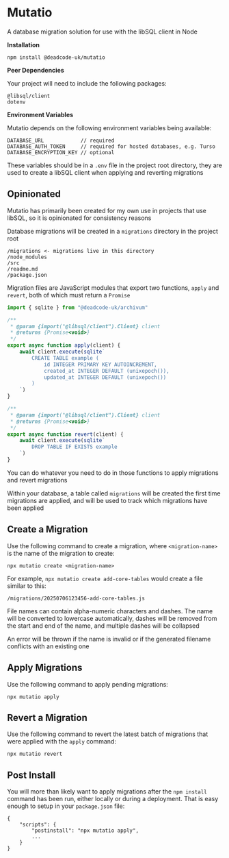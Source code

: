 # Mutatio

A database migration solution for use with the libSQL client in Node

**Installation**

```
npm install @deadcode-uk/mutatio
```

**Peer Dependencies**

Your project will need to include the following packages:

```
@libsql/client
dotenv
```

**Environment Variables**

Mutatio depends on the following environment variables being available:

```
DATABASE_URL            // required
DATABASE_AUTH_TOKEN     // required for hosted databases, e.g. Turso
DATABASE_ENCRYPTION_KEY // optional
```

These variables should be in a `.env` file in the project root directory, they are used to create a libSQL client when applying and reverting migrations

## Opinionated

Mutatio has primarily been created for my own use in projects that use libSQL, so it is opinionated for consistency reasons

Database migrations will be created in a `migrations` directory in the project root

```
/migrations <- migrations live in this directory
/node_modules
/src
/readme.md
/package.json
```

Migration files are JavaScript modules that export two functions, `apply` and `revert`, both of which must return a `Promise`

```js
import { sqlite } from "@deadcode-uk/archivum"

/**
 * @param {import("@libsql/client").Client} client
 * @returns {Promise<void>}
 */
export async function apply(client) {
    await client.execute(sqlite`
        CREATE TABLE example (
            id INTEGER PRIMARY KEY AUTOINCREMENT,
            created_at INTEGER DEFAULT (unixepoch()),
            updated_at INTEGER DEFAULT (unixepoch())
        )
    `)
}

/**
 * @param {import("@libsql/client").Client} client
 * @returns {Promise<void>}
 */
export async function revert(client) {
    await client.execute(sqlite`
        DROP TABLE IF EXISTS example
    `)
}
```

You can do whatever you need to do in those functions to apply migrations and revert migrations

Within your database, a table called `migrations` will be created the first time migrations are applied, and will be used to track which migrations have been applied

## Create a Migration

Use the following command to create a migration, where `<migration-name>` is the name of the migration to create:

```
npx mutatio create <migration-name>
```

For example, `npx mutatio create add-core-tables` would create a file similar to this:

```
/migrations/20250706123456-add-core-tables.js
```

File names can contain alpha-numeric characters and dashes. The name will be converted to lowercase automatically, dashes will be removed from the start and end of the name, and multiple dashes will be collapsed

An error will be thrown if the name is invalid or if the generated filename conflicts with an existing one

## Apply Migrations

Use the following command to apply pending migrations:

```
npx mutatio apply
```

## Revert a Migration

Use the following command to revert the latest batch of migrations that were applied with the `apply` command:

```
npx mutatio revert
```

## Post Install

You will more than likely want to apply migrations after the `npm install` command has been run, either locally or during a deployment. That is easy enough to setup in your `package.json` file:

```
{
    "scripts": {
        "postinstall": "npx mutatio apply",
        ...
    }
}
```
